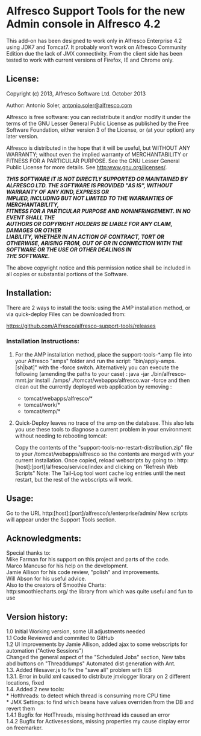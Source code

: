 # Alfresco Support Tools for the new Admin console in Alfresco 4.2
 

This add-on has been designed to work only in Alfresco Enterprise 4.2 using JDK7 and Tomcat7.
It probably won't work on Alfresco Community Edition due the lack of JMX connectivity.
From the client side has been tested to work with current versions of Firefox, IE and Chrome only. 


## License:

Copyright (c) 2013, Alfresco Software Ltd. October 2013

Author: Antonio Soler, antonio.soler@alfresco.com

Alfresco is free software: you can redistribute it and/or modify
it under the terms of the GNU Lesser General Public License as published by
the Free Software Foundation, either version 3 of the License, or
(at your option) any later version.

Alfresco is distributed in the hope that it will be useful,
but WITHOUT ANY WARRANTY; without even the implied warranty of
MERCHANTABILITY or FITNESS FOR A PARTICULAR PURPOSE.  See the
GNU Lesser General Public License for more details.
See <http:www.gnu.org/licenses/>.

_**THIS SOFTWARE IT IS NOT DIRECTLY SUPPORTED OR MAINTAINED BY ALFRESCO LTD.
THE SOFTWARE IS PROVIDED "AS IS", WITHOUT WARRANTY OF ANY KIND, EXPRESS OR    
IMPLIED, INCLUDING BUT NOT LIMITED TO THE WARRANTIES OF MERCHANTABILITY,       
FITNESS FOR A PARTICULAR PURPOSE AND NONINFRINGEMENT. IN NO EVENT SHALL THE   
AUTHORS OR COPYRIGHT HOLDERS BE LIABLE FOR ANY CLAIM, DAMAGES OR OTHER        
LIABILITY, WHETHER IN AN ACTION OF CONTRACT, TORT OR OTHERWISE, ARISING FROM, 
OUT OF OR IN CONNECTION WITH THE SOFTWARE OR THE USE OR OTHER DEALINGS IN      
THE SOFTWARE.**_

The above copyright notice and this permission notice shall be included in
all copies or substantial portions of the Software.

## Installation:
There are 2 ways to install the tools: using the AMP installation method, or via quick-deploy
Files can be downloaded from:

https://github.com/Alfresco/alfresco-support-tools/releases

### Installation Instructions:

1. For the AMP installation method, place the support-tools-*.amp file into your Alfresco "amps" folder 
and run the script: "bin/apply-amps.[sh|bat]" with the -force switch.
Alternatively you can execute the following (amending the paths to your case) :
 java -jar ./bin/alfresco-mmt.jar install ./amps/ ./tomcat/webapps/alfresco.war -force
and then clean out the currently deployed web application by removing :
	* tomcat/webapps/alfresco/*
	* tomcat/work/*
	* tomcat/temp/*

2. Quick-Deploy leaves no trace of the amp on the database. This also lets you use these tools to diagnose a current problem in your environment without needing to  rebooting tomcat:

	Copy the contents of the "support-tools-no-restart-distribution.zip" file to your /tomcat/webapps/alfresco so the contents are
	merged with your current installation. Once copied, reload webscripts by going to :
	http:[host]:[port]/alfresco/service/index
	and clicking on "Refresh Web Scripts"
	Note: The Tail-Log tool wont cache log entries until the next restart, but the rest of the webscripts will work.


## Usage:
Go to the URL http:[host]:[port]/alfresco/s/enterprise/admin/
New scripts will appear under the Support Tools section.

## Acknowledgments:
Special thanks to:  
Mike Farman for his support on this project and parts of the code.  
Marco Mancuso for his help on the development.  
Jamie Allison for his code review, "polish" and improvements.  
Will Abson for his useful advice.  
Also to the creators of Smoothie Charts:  
http:smoothiecharts.org/ the library from which was quite useful and fun to use

## Version history:

 1.0 Initial Working version, some UI adjustments needed  
 1.1 Code Reviewed and commited to GitHub  
 1.2 UI improvements by Jamie Allison, added ajax to some webscripts for automation ("Active Sessions")  
	 Changed the general aspect of the "Scheduled Jobs" section, New tabs abd buttons on "Threaddumps"
     Automated dist generation with Ant.  
 1.3. Added filesaver.js to fix the "save all" problem with IE8  
 1.3.1. Error in build xml caused to distribute jmxlogger library on 2 different locations, fixed   
 1.4. Added 2 new tools:  
	* Hotthreads: to detect which thread is consuming more CPU time  
	* JMX Settings: to find which beans have values overriden from the DB and revert them  
 1.4.1 Bugfix for HotThreads, missing hotthread ids caused an error  
 1.4.2 Bugfix for Activesessions, missing properties my cause display error on freemarker.   
